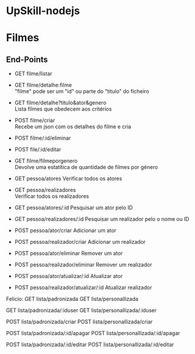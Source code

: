 # UpSkill-nodejs

# Filmes
## End-Points
- GET filme/listar
- GET filme/detalhe:filme<br>
  "filme" pode ser um "id" ou parte do "titulo" do ficheiro
- GET filme/detalhe?titulo&ator&genero<br>
  Lista filmes que obedecem aos critérios 
- POST filme/criar<br>
  Recebe um json com os detalhes do filme e cria
- POST filme/:id/eliminar
- POST file/:id/editar
- GET filme/filmeporgenero<br>
  Devolve uma estatítica de quantidade de filmes por género

- GET pessoa/atores 
Verificar todos os atores
- GET pessoa/realizadores  
Verificar todos os realizadores
- GET pessoa/atores/:id 
Pesquisar um ator pelo ID
- GET pessoa/realizadores/:id 
Pesquisar um realizador pelo o nome ou ID
- POST pessoa/ator/criar 
Adicionar um ator
- POST pessoa/realizador/criar 
Adicionar um realizador
- POST pessoa/ator/eliminar 
Remover um ator
- POST pessoa/realizador/eliminar 
Remover um realizador
- POST pessoa/ator/atualizar/:id 
Atualizar ator
- POST pessoa/realizador/atualizar/:id 
Atualizar realizador


Felicio:
GET lista/padronizada
GET lista/personallizada

GET lista/padronizada/:iduser
GET lista/personallizada/:iduser


POST lista/padronizada/criar
POST lista/personallizada/criar

POST lista/padronizada/:id/apagar
POST lista/personallizada/:id/apagar

POST lista/padronizada/:id/editar
POST lista/personallizada/:id/editar
